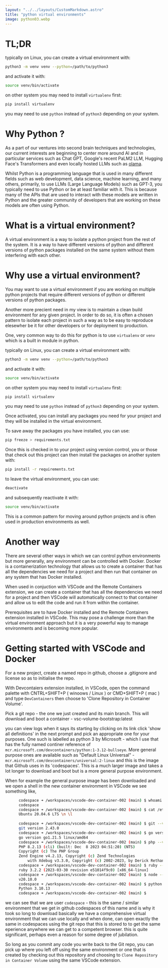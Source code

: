 ```yaml
---
layout: "../../layouts/CustomMarkdown.astro"
title: "python virtual environments"
image: python03.webp
---
```


# TL;DR

typically on Linux, you can create a virtual environment with:

```bash
python3 -m venv venv --python=/path/to/python3
```

and activate it with:

```bash
source venv/bin/activate
```

on other system you may need to install `virtualenv` first:

```bash
pip install virtualenv
```

you may need to use `python` instead of `python3` depending on your system.

# Why Python ?

As a part of our ventures into second brain techniques and technologies, our current interests are beginning to center more around AI and in particular services such as Chat GPT, Google's recent PaLM2 LLM, Hugging Face's Transformers and even locally hosted LLMs such as [olama](https://ollama.ai/).

Whilst Python is a programming language that is used in many different fields such as web development, data science, machine learning, and many others, primarily, to use LLMs (Large Language Models) such as GPT-3, you typically need to use Python or be at least familiar with it. This is because many of the APIs that are used to interact with these models are written in Python and the greater community of developers that are working on these models are often using Python.

# What is a virtual environment?

A virtual environment is a way to isolate a python project from the rest of the system. It is a way to have different versions of python and different versions of python packages installed on the same system without them interfering with each other.

# Why use a virtual environment?

You may want to use a virtual environment if you are working on multiple python projects that require different versions of python or different versions of python packages.

Another more precient need in my view is to maintain a clean build environment for any given project. In order to do so, it is often a chosen pattern to isolate each project in such a way as to be easy to reproduce elesewher be it for other developers or for deployment to production.

One, very common way to do this for python is to use `virtualenv` or `venv` which is a built in module in python.

typically on Linux, you can create a virtual environment with:

```bash
python3 -m venv venv --python=/path/to/python3
```

and activate it with:

```bash
source venv/bin/activate
```

on other system you may need to install `virtualenv` first:

```bash
pip install virtualenv
```

you may need to use `python` instead of `python3` depending on your system.

Once activated, you can install any packages you need for your project and they will be installed in the virtual environment.

To save away the packages you have installed, you can use:

```bash
pip freeze > requirements.txt
```

Once this is checked in to your project using version control, you or those that check out this project can then install the packages on another system with:

```bash
pip install -r requirements.txt
```

to leave the virtual environment, you can use:

```bash
deactivate
```

and subsequently reactivate it with:

```bash
source venv/bin/activate
``` 

This is a common pattern for moving around python projects and is often used in production environments as well.

# Another way

There are several other ways in which we can control python environments but more generally, any environment can be controlled with Docker. Docker is a containerization technology that allows us to create a container that has all the dependencies we need for a project and then run that container on any system that has Docker installed.

When used in conjuction with VSCode and the Remote Containers extension, we can create a container that has all the dependencies we need for a project and then VSCode will automatically connect to that container and allow us to edit the code and run it from within the container.

Prerequisites are to have Docker installed and the Remote Containers extension installed in VSCode. This may pose a challenge more than the virtual environment approach but it is a very powerful way to manage environments and is becoming more popular. 

# Getting started with VSCode and Docker

For a new project, create a named repo in github, choose a .gitignore and license so as to initialise the repo.

With Devcontaiers extension installed, in VSCode, open the command palette with 
CNTRL+SHIFT+P ( winoows / Linux ) or CMD+SHIFT+P ( mac ) and type `DevContainers` then choose to 'Clone Repository in Container Volume'.


Pick a git repo - the one we just created and its main branch. This will download and boot a container - vsc-volume-bootstrap:latest


you can view logs when it says its starting by clicking on its link
click 'show all definitions' in the next prompt and pick an appropriate one for your purposes. One such is labelled as python 3 by Microsoft - which I use that has the fully named continer reference of `mcr.microsoft.com/devcontainers/python:1-3.12-bullseye`. More general purpose ones are available such as "Default Linux Universal" - `mcr.microsoft.com/devcontainers/universal:2-linux` and this is the image that Github uses in its 'codespaces'. This is a much larger image and takes a lot longer to download and boot but is a more general purpose environment. 



When for example the general purpose image has been downloaded and we open a shell in the new container environment in VSCode we see something like,
```bash
	  codespace ➜ /workspaces/vscode-dev-container-002 (main) $ whoami
	  codespace
	  codespace ➜ /workspaces/vscode-dev-container-002 (main) $ cat /etc/issue
	  Ubuntu 20.04.6 LTS \n \l
	  
	  codespace ➜ /workspaces/vscode-dev-container-002 (main) $ git --version
	  git version 2.43.0
	  codespace ➜ /workspaces/vscode-dev-container-002 (main) $ go version
	  go version go1.21.5 linux/amd64
	  codespace ➜ /workspaces/vscode-dev-container-002 (main) $ php --version
	  PHP 8.2.13 (cli) (built: Dec  8 2023 04:51:20) (NTS)
	  Copyright (c) The PHP Group
	  Zend Engine v4.2.13, Copyright (c) Zend Technologies
	      with Xdebug v3.3.0, Copyright (c) 2002-2023, by Derick Rethans
	  codespace ➜ /workspaces/vscode-dev-container-002 (main) $ ruby --version
	  ruby 3.2.2 (2023-03-30 revision e51014f9c0) [x86_64-linux]
	  codespace ➜ /workspaces/vscode-dev-container-002 (main) $ node --version
	  v20.10.0
	  codespace ➜ /workspaces/vscode-dev-container-002 (main) $ python -V
	  Python 3.10.13
	  codespace ➜ /workspaces/vscode-dev-container-002 (main) $ 
```
we can see that we are user `codespace` - this is the same / similar environment that we get in github codespaces of this name and is why it took so long to download
basically we have a comprehensive virtual environment that we can use locally and when done, can open exactly the same in codespaces using the git repo that this is stored to to get the same eperience anywhere we can get to a competent browser. this is quite significant, perhaps even a reason for some degree of jubilation.

So long as you commit any code you write back to the Git repo, you can pick up where you left off using the same environment or one that is created by checking out this repository and choosing to `Clone Repository in Container Volume` using the same VSCode extension.


